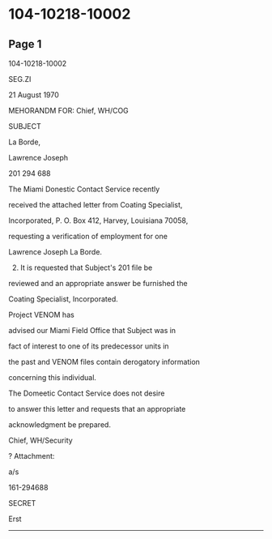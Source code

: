 # 104-10218-10002

## Page 1

104-10218-10002

SEG.ZI

21 August 1970

MEHORANDM FOR: Chief, WH/COG

SUBJECT

La Borde,

Lawrence Joseph

201 294 688

The Miami Donestic Contact Service recently

received the attached letter from Coating Specialist,

Incorporated, P. O. Box 412, Harvey, Louisiana 70058,

requesting a verification of employment for one

Lawrence Joseph La Borde.

2. It is requested that Subject's 201 file be

reviewed and an appropriate answer be furnished the

Coating Specialist, Incorporated.

Project VENOM has

advised our Miami Field Office that Subject was in

fact of interest to one of its predecessor units in

the past and VENOM files contain derogatory information

concerning this individual.

The Domeetic Contact Service does not desire

to answer this letter and requests that an appropriate

acknowledgment be prepared.

Chief, WH/Security

? Attachment:

a/s

161-294688

SECRET

Erst

---

